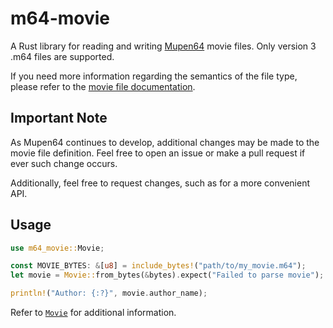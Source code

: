 # m64-movie

A Rust library for reading and writing [Mupen64](https://github.com/mupen64/mupen64-rr-lua) movie files.
Only version 3 .m64 files are supported.

If you need more information regarding the semantics of the file type, please
refer to the [movie file documentation](https://tasvideos.org/EmulatorResources/Mupen/M64).

## Important Note

As Mupen64 continues to develop, additional changes may be made to the movie
file definition. Feel free to open an issue or make a pull request if ever such
change occurs.

Additionally, feel free to request changes, such as for a more convenient API.

## Usage

```rs
use m64_movie::Movie;

const MOVIE_BYTES: &[u8] = include_bytes!("path/to/my_movie.m64");
let movie = Movie::from_bytes(&bytes).expect("Failed to parse movie");

println!("Author: {:?}", movie.author_name);
```

Refer to [`Movie`](https://docs.rs/m64-movie/latest/m64_movie/struct.Movie.html)
for additional information.
